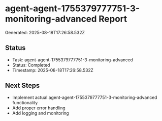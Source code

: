 # agent-agent-1755379777751-3-monitoring-advanced Report

Generated: 2025-08-18T17:26:58.532Z

## Status
- Task: agent-agent-1755379777751-3-monitoring-advanced
- Status: Completed
- Timestamp: 2025-08-18T17:26:58.532Z

## Next Steps
- Implement actual agent-agent-1755379777751-3-monitoring-advanced functionality
- Add proper error handling
- Add logging and monitoring
